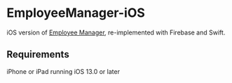 # EmployeeManager-iOS
iOS version of [Employee Manager](https://github.com/johnchoi96/EmployeeManager), re-implemented with Firebase and Swift.

## Requirements
iPhone or iPad running iOS 13.0 or later
